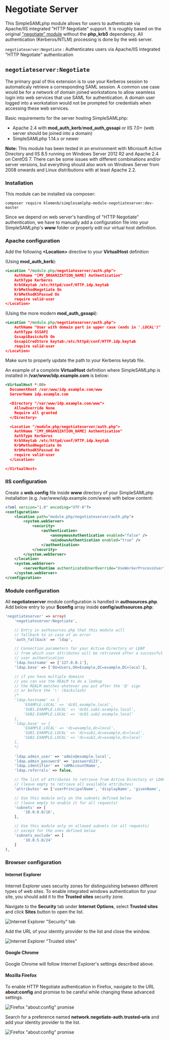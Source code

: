 # Negotiate Server

This SimpleSAMLphp module allows for users to authenticate via Apache/IIS integrated "HTTP Negotiate" support. It is roughly
based on the original ["negotiate" module](https://github.com/simplesamlphp/simplesamlphp/blob/master/modules/negotiate/docs/negotiate.md) 
without the **php_krb5** dependency. All authentication (Kerberos/NTLM) processing is done by the web server.
 
`negotiateserver:Negotiate`
: Authenticates users via Apache/IIS integrated "HTTP Negotiate" authentication

## `negotiateserver:Negotiate`
 
The primary goal of this extension is to use your Kerberos session to automaticaly retrieve a corresponding SAML session.
A common use case would be for a network of domain joined workstations to allow seamless login into web services that use
SAML for authentication. A domain user logged into a workstation would not be prompted for credentials
when accessing these web services.

Basic requirements for the server hosting SimpleSAMLphp:
- Apache 2.4 with **mod_auth_kerb**/**mod_auth_gssapi** or IIS 7.0+
  (web server should be joined into a domain)
- SimpleSAMLphp 1.14.x or newer

**Note:** This module has been tested in an environment with Microsoft Active Directory and IIS 8.5
running on Windows Server 2012 R2 and Apache 2.4 on CentOS 7. There can be some issues
with different combinations and/or server versions, but everything should also work on Windows Server from 2008 
onwards and Linux distributions with at least Apache 2.2.

### Installation

This module can be installed via composer:

```
composer require klemenb/simplesamlphp-module-negotiateserver:dev-master
```

Since we depend on web server's handling of "HTTP Negotiate" authentication, we have to manually
add a configuration file into your SimpleSAMLphp's **www** folder or properly edit our virtual host definition.

### Apache configuration

Add the following **&lt;Location&gt;** directive to your **VirtualHost** definition

(Using **mod_auth_kerb**):

```xml
<Location "/module.php/negotiateserver/auth.php">
    AuthName "[MY_ORGANIZATION_NAME] Authentication"
    AuthType Kerberos
    Krb5Keytab /etc/httpd/conf/HTTP.idp.keytab
    KrbMethodNegotiate On
    KrbMethodK5Passwd On
    require valid-user
</Location>
```

(Using the more modern **mod_auth_gssapi**):

```xml
<Location "/module.php/negotiateserver/auth.php">
    AuthName "User with domain part in upper case (ends in '.LOCAL')"
    AuthType GSSAPI
    GssapiBasicAuth On
    GssapiCredStore keytab:/etc/httpd/conf/HTTP.idp.keytab
    require valid-user
</Location>
```

Make sure to properly update the path to your Kerberos keytab file.

An example of a complete **VirtualHost** definition where SimpleSAMLphp is installed
in **/var/www/idp.example.com** is below:

```xml
<VirtualHost *:80>
  DocumentRoot /var/www/idp.example.com/www
  ServerName idp.example.com

  <Directory "/var/www/idp.example.com/www">
    AllowOverride None
    Require all granted
  </Directory>

  <Location "/module.php/negotiateserver/auth.php">
    AuthName "[MY_ORGANIZATION_NAME] Authentication"
    AuthType Kerberos
    Krb5Keytab /etc/httpd/conf/HTTP.idp.keytab
    KrbMethodNegotiate On
    KrbMethodK5Passwd On
    require valid-user
  </Location>

</VirtualHost>
```

### IIS configuration

Create a **web.config** file inside **www** directory of your SimpleSAMLphp installation 
(e.g. /var/www/idp.example.com/www) with below content:

```xml
<?xml version="1.0" encoding="UTF-8"?>
<configuration>
    <location path="module.php/negotiateserver/auth.php">
        <system.webServer>
            <security>
                <authentication>
                    <anonymousAuthentication enabled="false" />
                    <windowsAuthentication enabled="true" />
                </authentication>
            </security>
        </system.webServer>
    </location>
    <system.webServer>
        <serverRuntime authenticatedUserOverride="UseWorkerProcessUser" />       
    </system.webServer>
</configuration>
```

### Module configuration

All **negotiateserver** module configuration is handled in **authsources.php**. Add below entry
to your **$config** array inside **config/authsources.php**:
 
```php
'negotiateserver' => array(
    'negotiateserver:Negotiate',

    // Entry in authsources.php that this module will
    // fallback to in case of an error
    'auth_fallback' => 'ldap',

    // Connection parameters for your Active Directory or LDAP
    // from which user attributes will be retrieved after a successful 
    // user authentication
    'ldap.hostname' => ['127.0.0.1'],
    'ldap.base' => ['OU=Users,OU=Example,DC=example,DC=local'],

    // if you have multiple domains
    // you can use the REALM to do a lookup
    // the REALM matches whatever you put after the '@' sign
    // or before the '\' (backslash)
    /*
    'ldap.hostname' => [
        'EXAMPLE.LOCAL' => 'dc01.example.local',
        'SUB1.EXAMPLE.LOCAL' => 'dc01.sub1.example.local',
        'SUB2.EXAMPLE.LOCAL' => 'dc01.sub2.example.local'
    ],
    'ldap.base' => [
        'EXAMPLE.LOCAL' => 'dc=example,dc=local',
        'SUB1.EXAMPLE.LOCAL' => 'dc=sub1,dc=example,dc=local',
        'SUB2.EXAMPLE.LOCAL' => 'dc=sub2,dc=example,dc=local'
    ],
    */
    
    'ldap.admin_user' => 'admin@example.local',
    'ldap.admin_password' => 'password123',
    'ldap.identifier' => 'sAMAccountName',
    'ldap.referrals' => false,

    // The list of attributes to retrieve from Active Directory or LDAP
    // (leave empty to retrieve all available attributes)
    'attributes' => ['userPrincipalName', 'displayName', 'givenName', 'sn'],

    // Use this module only on the subnets defined below
    // (leave empty to enable it for all requests)
    'subnets' => [
        '10.0.0.0/16',
    ],

    // Use this module only on allowed subnets (or all requests)
    // except for the ones defined below
    'subnets_exclude' => [
        '10.0.5.0/24'
    ]
),
```
   
### Browser configuration

#### Internet Explorer

Internet Explorer uses security zones for distinguishing between different types of web sites. 
To enable integrated windows authentication for your site, you should add it to the **Trusted sites**
security zone.

Navigate to the **Security** tab under **Internet Options**, select **Trusted sites** and click **Sites** button
to open the list.

![Internet Explorer &quot;Security&quot; tab](img/ie_tab_security.png)

Add the URL of your identity provider to the list and close the window.

![Internet Explorer &quot;Trusted sites&quot;](img/ie_tab_trusted_sites.png)


#### Google Chrome

Google Chrome will follow Internet Explorer's settings described above.

#### Mozilla Firefox

To enable HTTP Negotiate authentication in Firefox, navigate to the URL **about:config** and promise to be
careful while changing these advanced settings.

![Firefox &quot;about:config&quot; promise](img/ff_config_warning.png)

Search for a preference named **network.negotiate-auth.trusted-uris** and add your identity provider to the list.

![Firefox &quot;about:config&quot; promise](img/ff_config_trusted_uris.png)




